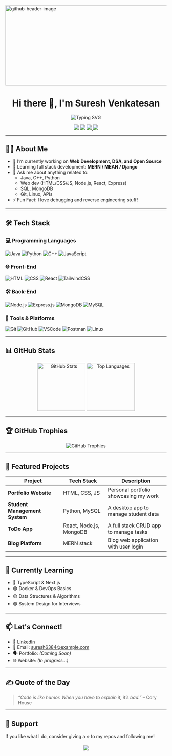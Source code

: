 
<img width="945" height="250" alt="github-header-image" src="https://github.com/user-attachments/assets/3051e887-eb05-4800-a04d-ee93f25111b6" />

<h1 align="center">Hi there 👋, I'm Suresh Venkatesan</h1>

<p align="center">
  <img src="https://readme-typing-svg.herokuapp.com?font=Fira+Code&duration=3000&pause=1000&color=38BDF8&center=true&width=435&lines=Full-Stack+Developer;Open+Source+Enthusiast;Lifelong+Learner" alt="Typing SVG" />
</p>

<p align="center">
  <a href="sureshv14112005@gmail.com"><img src="https://img.shields.io/badge/Email-Contact-blue?style=flat&logo=gmail"></a>
  <a href="https://tinyurl.com/24hveqfs"><img src="https://img.shields.io/badge/LinkedIn-Connect-blue?style=flat&logo=linkedin"></a>
  <a href="https://www.instagram.com/smart_rowdy14/"><img src="https://img.shields.io/badge/Instagram-Follow-E4405F?style=flat&logo=instagram&logoColor=white">
 <a href="https://www.hackerrank.com/profile/v12171342"><img src="https://img.shields.io/badge/HackerRank-Profile-2EC866?style=flat&logo=hackerrank&logoColor=white">
</a>

</a>

</a>

</p>

---

## 👨‍💻 About Me

- 🔭 I’m currently working on **Web Development, DSA, and Open Source**
- 🌱 Learning full stack development: **MERN / MEAN / Django**
- 💬 Ask me about anything related to:
  - Java, C++, Python
  - Web dev (HTML/CSS/JS, Node.js, React, Express)
  - SQL, MongoDB
  - Git, Linux, APIs
- ⚡ Fun Fact: I love debugging and reverse engineering stuff!

---

## 🛠️ Tech Stack

### 💻 Programming Languages
![Java](https://img.shields.io/badge/Java-ED8B00?style=flat&logo=java&logoColor=white)
![Python](https://img.shields.io/badge/Python-3776AB?style=flat&logo=python&logoColor=white)
![C++](https://img.shields.io/badge/C++-00599C?style=flat&logo=cplusplus&logoColor=white)
![JavaScript](https://img.shields.io/badge/JavaScript-F7DF1E?style=flat&logo=javascript&logoColor=black)

### 🌐 Front-End
![HTML](https://img.shields.io/badge/HTML5-E34F26?style=flat&logo=html5&logoColor=white)
![CSS](https://img.shields.io/badge/CSS3-1572B6?style=flat&logo=css3&logoColor=white)
![React](https://img.shields.io/badge/React-61DAFB?style=flat&logo=react&logoColor=black)
![TailwindCSS](https://img.shields.io/badge/Tailwind_CSS-38B2AC?style=flat&logo=tailwind-css&logoColor=white)

### 🛠️ Back-End
![Node.js](https://img.shields.io/badge/Node.js-339933?style=flat&logo=nodedotjs&logoColor=white)
![Express.js](https://img.shields.io/badge/Express.js-000000?style=flat&logo=express&logoColor=white)
![MongoDB](https://img.shields.io/badge/MongoDB-47A248?style=flat&logo=mongodb&logoColor=white)
![MySQL](https://img.shields.io/badge/MySQL-005C84?style=flat&logo=mysql&logoColor=white)

### 🔧 Tools & Platforms
![Git](https://img.shields.io/badge/Git-F05032?style=flat&logo=git&logoColor=white)
![GitHub](https://img.shields.io/badge/GitHub-181717?style=flat&logo=github&logoColor=white)
![VSCode](https://img.shields.io/badge/VS_Code-007ACC?style=flat&logo=visual-studio-code&logoColor=white)
![Postman](https://img.shields.io/badge/Postman-FF6C37?style=flat&logo=postman&logoColor=white)
![Linux](https://img.shields.io/badge/Linux-FCC624?style=flat&logo=linux&logoColor=black)

---

## 📊 GitHub Stats

<p align="center">
  <img src="https://github-readme-stats.vercel.app/api?username=Suresh6384&show_icons=true&theme=github_dark&count_private=true" alt="GitHub Stats" height="150"/>
  <img src="https://github-readme-stats.vercel.app/api/top-langs/?username=Suresh6384&layout=compact&theme=github_dark" alt="Top Languages" height="150"/>
</p>

---

## 🏆 GitHub Trophies

<p align="center">
  <img src="https://github-profile-trophy.vercel.app/?username=Suresh6384&theme=darkhub&no-bg=true&margin-w=5" alt="GitHub Trophies"/>
</p>

---

## 📂 Featured Projects

| Project | Tech Stack | Description |
|--------|------------|-------------|
| **Portfolio Website** | HTML, CSS, JS | Personal portfolio showcasing my work |
| **Student Management System** | Python, MySQL | A desktop app to manage student data |
| **ToDo App** | React, Node.js, MongoDB | A full stack CRUD app to manage tasks |
| **Blog Platform** | MERN stack | Blog web application with user login |

---

## 📅 Currently Learning

- 🔵 TypeScript & Next.js  
- 🟢 Docker & DevOps Basics  
- 🟡 Data Structures & Algorithms  
- 🟣 System Design for Interviews

---

## 📫 Let's Connect!

- 🔗 [LinkedIn](https://www.linkedin.com/in/suresh6384/)
- 💌 Email: suresh6384@example.com  
- 🗣️ Portfolio: *(Coming Soon)*  
- 🌐 Website: *(In progress...)*

---

## ✍️ Quote of the Day

> *“Code is like humor. When you have to explain it, it’s bad.”* – Cory House

---

## 💖 Support

If you like what I do, consider giving a ⭐ to my repos and following me!

<p align="center">
  <img src="https://img.shields.io/github/stars/Suresh6384?style=social" />
</p>
